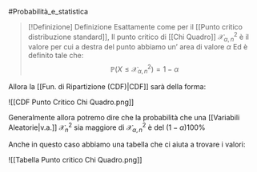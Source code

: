 #Probabilità_e_statistica 

>[!Definizione]  Definizione
>Esattamente come per il [[Punto critico distribuzione standard]], Il punto critico di [[Chi Quadro]] $\mathcal{X}^2_{\alpha,n}$ è il valore per cui a destra del punto abbiamo un’ area di valore $\alpha$
>Ed è definito tale che:
>$$\mathbb{P}(X\leq \mathcal{X}^2_{\alpha,n})=1-\alpha$$

Allora la [[Fun. di Ripartizione (CDF)|CDF]] sarà della forma:

![[CDF Punto Critico Chi Quadro.png]]

Generalmente allora potremo dire che la probabilità che una [[Variabili Aleatorie|v.a.]] $\mathcal{X}^2_{n}$ sia maggiore di $\mathcal{X}^2_{\alpha,n}$ è del
$(1-\alpha)100\%$

Anche in questo caso abbiamo una tabella che ci aiuta a trovare  i valori:

![[Tabella Punto critico Chi Quadro.png]]